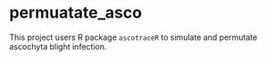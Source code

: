 # permuatate_asco
This project users R package `ascotraceR` to simulate and permutate ascochyta blight infection.
